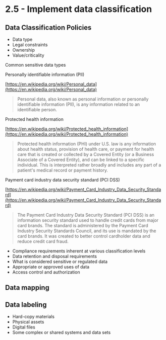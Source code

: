 # 2.5 - Implement data classification

## Data Classification Policies

- Data type
- Legal constraints
- Ownership
- Value/criticality

Common sensitive data types

Personally identifiable information (PII)

[https://en.wikipedia.org/wiki/Personal_data](https://en.wikipedia.org/wiki/Personal_data)

> Personal data, also known as personal information or personally identifiable information (PII), is any information related to an identifiable person.

Protected health information

[https://en.wikipedia.org/wiki/Protected_health_information](https://en.wikipedia.org/wiki/Protected_health_information)

> Protected health information (PHI) under U.S. law is any information about health status, provision of health care, or payment for health care that is created or collected by a Covered Entity (or a Business Associate of a Covered Entity), and can be linked to a specific individual. This is interpreted rather broadly and includes any part of a patient's medical record or payment history.

Payment card industry data security standard (PCI DSS)

[https://en.wikipedia.org/wiki/Payment_Card_Industry_Data_Security_Standard](https://en.wikipedia.org/wiki/Payment_Card_Industry_Data_Security_Standard)

> The Payment Card Industry Data Security Standard (PCI DSS) is an information security standard used to handle credit cards from major card brands. The standard is administered by the Payment Card Industry Security Standards Council, and its use is mandated by the card brands. It was created to better control cardholder data and reduce credit card fraud.

- Compliance requirements inherent at various classification levels
- Data retention and disposal requirements
- What is considered sensitive or regulated data
- Appropriate or approved uses of data
- Access control and authorization

## Data mapping

## Data labeling

- Hard-copy materials
- Physical assets
- Digital files
- Some complex or shared systems and data sets
